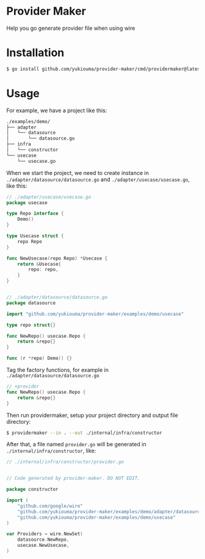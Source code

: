 # Provider Maker

Help you go generate provider file when using wire

# Installation
```bash
$ go install github.com/yukiouma/provider-maker/cmd/providermaker@latest
```

# Usage
For example, we have a project like this:
```bash
./examples/demo/
├── adapter
│   └── datasource
│       └── datasource.go
├── infra
│   └── constructor
└── usecase
    └── usecase.go
```

When we start the project, we need to create instance in `./adapter/datasource/datasource.go` and `./adapter/usecase/usecase.go`, like this:
```go
// ./adapter/usecase/usecase.go
package usecase

type Repo interface {
	Demo()
}

type Usecase struct {
	repo Repo
}

func NewUsecase(repo Repo) *Usecase {
	return &Usecase{
		repo: repo,
	}
}


// ./adapter/datasource/datasource.go
package datasource

import "github.com/yukiouma/provider-maker/examples/demo/usecase"

type repo struct{}

func NewRepo() usecase.Repo {
	return &repo{}
}

func (r *repo) Demo() {}

```

Tag the factory functions, for example in `./adapter/datasource/datasource.go` 
```go
// +provider
func NewRepo() usecase.Repo {
	return &repo{}
}

```

Then run providermaker, setup your project directory and output file directory:
```bash
$ providermaker --in . --out ./internal/infra/constructor
```

After that, a file named `provider.go` will be generated in `./internal/infra/constructor`, like:
```go
// ./internal/infra/constructor/provider.go


// Code generated by provider-maker. DO NOT EDIT.

package constructor

import (
	"github.com/google/wire"
	"github.com/yukiouma/provider-maker/examples/demo/adapter/datasource"
	"github.com/yukiouma/provider-maker/examples/demo/usecase"
)

var Providers = wire.NewSet(
	datasource.NewRepo,
	usecase.NewUsecase,
)

```